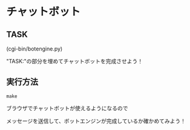 # チャットボット

## TASK

(cgi-bin/botengine.py)

"TASK:"の部分を埋めてチャットボットを完成させよう！

## 実行方法

```
make
```

ブラウザでチャットボットが使えるようになるので

メッセージを送信して、ボットエンジンが完成しているか確かめてみよう！
